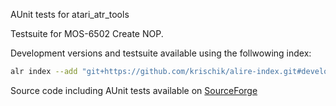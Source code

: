 AUnit tests for atari\_atr\_tools


Testsuite for MOS-6502 Create NOP.

Development versions and testsuite available using the follwowing index:

```sh
alr index --add "git+https://github.com/krischik/alire-index.git#develop" --name krischik
```

Source code including AUnit tests available on [SourceForge](https://git.code.sf.net/p/tutorial-6502/git)
